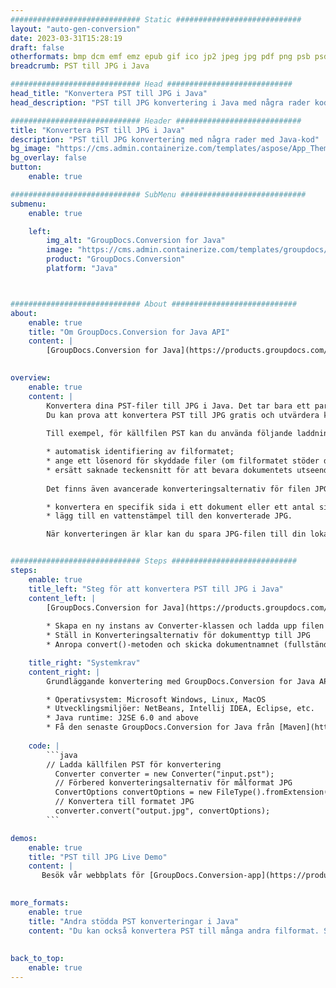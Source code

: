 ```yaml
---
############################# Static ############################
layout: "auto-gen-conversion"
date: 2023-03-31T15:28:19
draft: false
otherformats: bmp dcm emf emz epub gif ico jp2 jpeg jpg pdf png psb psd svg svgz tex tga tif tiff webp wmf wmz xps
breadcrumb: PST till JPG i Java

############################# Head ############################
head_title: "Konvertera PST till JPG i Java"
head_description: "PST till JPG konvertering i Java med några rader kod. Konvertera över 160 filformat med hjälp av GroupDocs dokumentkonverterings-API för Java"

############################# Header ############################
title: "Konvertera PST till JPG i Java"
description: "PST till JPG konvertering med några rader med Java-kod"
bg_image: "https://cms.admin.containerize.com/templates/aspose/App_Themes/V3/images/bg/header1.png"
bg_overlay: false
button:
    enable: true

############################# SubMenu ############################
submenu:
    enable: true

    left:
        img_alt: "GroupDocs.Conversion for Java"
        image: "https://cms.admin.containerize.com/templates/groupdocs/images/product-logos/90x90-noborder/groupdocs-conversion-java.png"
        product: "GroupDocs.Conversion"
        platform: "Java"



############################# About ############################
about:
    enable: true
    title: "Om GroupDocs.Conversion for Java API"
    content: |
        [GroupDocs.Conversion for Java](https://products.groupdocs.com/conversion/java/) är ett avancerat filformatkonverterings-API för konvertering mellan populära bild- och dokumentformat som Microsoft Office, OpenDocument, PDF, HTML, e-post, CAD. och mycket mer med bara några rader kod. Det inbyggda API:t upptäcker automatiskt formaten för originaldokumenten och erbjuder många alternativ för att anpassa de konverterade dokumenten. Tillsammans med funktionen att extrahera information från ett dokument, stöder den också cachelagring av konverteringsresultaten till den lokala disken som standard. Men alla typer av cachelagring kan stödjas genom att implementera lämpliga gränssnitt - Amazon S3, Dropbox, Google Drive, Windows Azure, Reddis eller andra.
    

overview:
    enable: true
    content: |
        Konvertera dina PST-filer till JPG i Java. Det tar bara ett par rader med Java-kod på valfri plattform, som Windows, Linux, macOS.
        Du kan prova att konvertera PST till JPG gratis och utvärdera kvaliteten på konverteringsresultaten. Tillsammans med enkla filkonverteringsskript kan du prova mer sofistikerade alternativ för att ladda källfilen PST och lagra JPG-utdata. 
        
        Till exempel, för källfilen PST kan du använda följande laddningsalternativ:

        * automatisk identifiering av filformatet;
        * ange ett lösenord för skyddade filer (om filformatet stöder det);
        * ersätt saknade teckensnitt för att bevara dokumentets utseende.
        
        Det finns även avancerade konverteringsalternativ för filen JPG:

        * konvertera en specifik sida i ett dokument eller ett antal sidor;
        * lägg till en vattenstämpel till den konverterade JPG.

        När konverteringen är klar kan du spara JPG-filen till din lokala filsökväg eller till tredje parts lagring såsom FTP, Amazon S3, Google Drive, Dropbox etc. Observera - för att konvertera PST till JPG behöver du inte installera någon ytterligare programvara, såsom MS Office, Open Office, Adobe Acrobat Reader etc.


############################# Steps ############################
steps:
    enable: true
    title_left: "Steg för att konvertera PST till JPG i Java"
    content_left: |
        [GroupDocs.Conversion for Java](https://products.groupdocs.com/conversion/java/) låter utvecklare enkelt konvertera PST fil till JPG med några rader kod.
        
        * Skapa en ny instans av Converter-klassen och ladda upp filen PST med den fullständiga sökvägen
        * Ställ in Konverteringsalternativ för dokumenttyp till JPG
        * Anropa convert()-metoden och skicka dokumentnamnet (fullständig sökväg) och formatet (JPG) som en parameter

    title_right: "Systemkrav"
    content_right: |
        Grundläggande konvertering med GroupDocs.Conversion for Java API kan göras med bara några rader kod. Våra API:er stöds på alla större plattformar och operativsystem. Innan du kör koden nedan, se till att du har följande förutsättningar installerade på ditt system.

        * Operativsystem: Microsoft Windows, Linux, MacOS
        * Utvecklingsmiljöer: NetBeans, Intellij IDEA, Eclipse, etc.
        * Java runtime: J2SE 6.0 and above
        * Få den senaste GroupDocs.Conversion for Java från [Maven](https://repository.groupdocs.com/webapp/#/artifacts/browse/tree/General/repo/com/groupdocs/groupdocs-conversion)
         
    code: |
        ```java    
        // Ladda källfilen PST för konvertering
          Converter converter = new Converter("input.pst");
          // Förbered konverteringsalternativ för målformat JPG
          ConvertOptions convertOptions = new FileType().fromExtension("jpg").getConvertOptions();
          // Konvertera till formatet JPG
          converter.convert("output.jpg", convertOptions);
        ```

demos:
    enable: true
    title: "PST till JPG Live Demo"
    content: |
       Besök vår webbplats för [GroupDocs.Conversion-app](https://products.groupdocs.app/conversion/family) och försök konvertera PST till JPG nu. Den kostnadsfria demon har följande fördelar
          

more_formats:
    enable: true
    title: "Andra stödda PST konverteringar i Java"
    content: "Du kan också konvertera PST till många andra filformat. Se listan nedan."
       
       
back_to_top:
    enable: true
---
```

